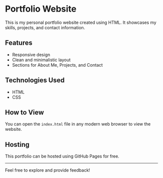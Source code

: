 # Portfolio Website

This is my personal portfolio website created using HTML. It showcases my skills, projects, and contact information.

## Features

- Responsive design
- Clean and minimalistic layout
- Sections for About Me, Projects, and Contact

## Technologies Used

- HTML
- CSS 

## How to View

You can open the `index.html` file in any modern web browser to view the website.

## Hosting

This portfolio can be hosted using GitHub Pages for free.  

---

Feel free to explore and provide feedback!
